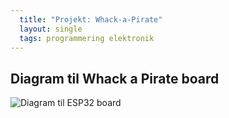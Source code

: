 ```yaml
---
  title: "Projekt: Whack-a-Pirate"
  layout: single
  tags: programmering elektronik
---
```


## Diagram til Whack a Pirate board

![Diagram til ESP32 board](/assets/images/2022-09-01-whack-a-pirate/image-1.drawio.svg)